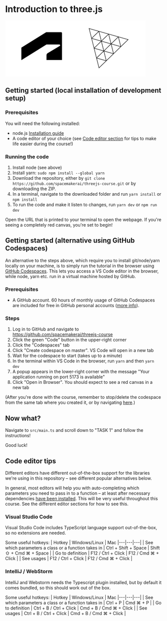 # Introduction to three.js

![Adsk three logo](public/adskthree.jpg)

## Getting started (local installation of development setup)

### Prerequisites

You will need the following installed:

- node.js [Installation guide](https://nodejs.org/en/)
- A code editor of your choice (see [Code editor section](#code-editor-tips) for tips to make life easier during the course!)

### Running the code

1. Install node (see above)
2. Install yarn: `sudo npm install --global yarn`
3. Download the repository, either by `git clone https://github.com/spacemakerai/threejs-course.git` or by downloading the ZIP.
4. In a terminal, navigate to the downloaded folder and run `yarn install` or `npm install`
5. To run the code and make it listen to changes, run `yarn dev` or `npm run dev`

Open the URL that is printed to your terminal to open the webpage.
If you're seeing a completely red canvas, you're set to begin!

## Getting started (alternative using GitHub Codespaces)

An alternative to the steps above, which require you to install git/node/yarn locally on your machine, is to simply run the tutorial in the browser using [GitHub Codespaces](https://github.com/features/codespaces). This lets you access a VS Code editor in the browser, while node, yarn etc. run in a virtual machine hosted by GitHub.

### Prerequisites

- A GitHub account. 60 hours of monthly usage of GitHub Codespaces are included for free in GitHub personal accounts ([more info](https://docs.github.com/en/billing/managing-billing-for-your-products/managing-billing-for-github-codespaces/about-billing-for-github-codespaces#monthly-included-storage-and-core-hours-for-personal-accounts)).

### Steps

1. Log in to GitHub and navigate to https://github.com/spacemakerai/threejs-course
2. Click the green "Code" button in the upper-right corner
3. Click the "Codespaces" tab
4. Click "Create codespace on master". VS Code will open in a new tab
5. Wait for the codespace to start (takes up to a minute)
6. In the terminal within VS Code in the browser, run `yarn` and then `yarn dev`
7. A popup appears in the lower-right corner with the message "Your application running on port 5173 is available"
8. Click "Open in Browser". You should expect to see a red canvas in a new tab

(After you're done with the course, remember to stop/delete the codespace from the same tab where you created it, or by navigating [here](https://github.com/codespaces).)

## Now what?

Navigate to `src/main.ts` and scroll down to "TASK 1" and follow the instructions!

Good luck!

## Code editor tips

Different editors have different out-of-the-box support for the libraries we're using in this repository – see different
popular alternatives below.

In general, most editors will help you with auto-completing which parameters you need to pass in to a function – at
least after necessary dependencies [have been installed](#running-the-code). This will be very useful throughout this
course. See the different editor sections for how to see this.

### Visual Studio Code

Visual Studio Code includes TypeScript language support out-of-the-box, so no extensions are needed.

Some useful hotkeys:
| Hotkey | Windows/Linux | Mac
|---|---|---|
| See which parameters a class or a function takes in | Ctrl + Shift + Space | Shift ⇧ + Cmd ⌘ + Space |
| Go to definition | F12 / Ctrl + Click | F12 / Cmd ⌘ + Click |
| See usages | F12 / Ctrl + Click | F12 / Cmd ⌘ + Click |

### IntelliJ / WebStorm

IntelliJ and Webstorm needs the Typescript plugin installed, but by default it comes bundled, so this should work
out of the box.

Some useful hotkeys:
| Hotkey | Windows/Linux | Mac
|---|---|---|
| See which parameters a class or a function takes in | Ctrl + P | Cmd ⌘ + P |
| Go to definition | Ctrl + B / Ctrl + Click | Cmd + B / Cmd ⌘ + Click |
| See usages | Ctrl + B / Ctrl + Click | Cmd + B / Cmd ⌘ + Click |

